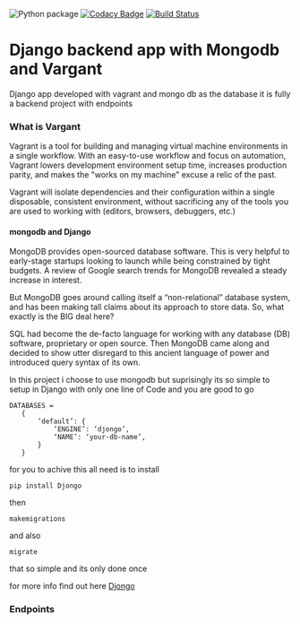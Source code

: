 ![Python package](https://github.com/kabahima/django_resfulapp_WithvragantMongodb/workflows/Python%20package/badge.svg?event=deployment)
[![Codacy Badge](https://api.codacy.com/project/badge/Grade/fef7ba8c04d64fb18a85b8a60f876f63)](https://app.codacy.com/gh/kabahima/django-Vragantapp?utm_source=github.com&utm_medium=referral&utm_content=kabahima/django-Vragantapp&utm_campaign=Badge_Grade)
[![Build Status](https://travis-ci.org/kabahima/django-Vragantapp.svg?branch=develop)](https://travis-ci.org/kabahima/django-Vragantapp)

# Django backend app with Mongodb and Vargant
Django app developed with vagrant and mongo db as the database it is fully a backend project with endpoints

### What is Vargant
Vagrant is a tool for building and managing virtual machine environments in a single workflow. With an easy-to-use workflow and focus on automation, Vagrant lowers development environment setup time, increases production parity, and makes the "works on my machine" excuse a relic of the past.

Vagrant will isolate dependencies and their configuration within a single disposable, consistent environment, without sacrificing any of the tools you are used to working with (editors, browsers, debuggers, etc.)

#### mongodb and Django
MongoDB provides open-sourced database software. This is very helpful to early-stage startups looking to launch while being constrained by tight budgets. A review of Google search trends for MongoDB revealed a steady increase in interest.

But MongoDB goes around calling itself a “non-relational” database system, and has been making tall claims about its approach to store data. So, what exactly is the BIG deal here?

SQL had become the de-facto language for working with any database (DB) software, proprietary or open source. Then MongoDB came along and decided to show utter disregard to this ancient language of power and introduced query syntax of its own.

 In this project i choose to use mongodb but suprisingly its so simple to setup in Django with only one line of Code and you are good to go

 ```
 DATABASES = 
    {   
        ‘default’: { 
            ‘ENGINE’: ‘djongo’,
            ‘NAME’: ‘your-db-name’, 
        }
    }
 ```
 for you to achive this all need is to install
 ```
 pip install Djongo
 ```
 then 

 ``` 
 makemigrations 
```
and also 
```
migrate
```

that so simple and its only done once

for more info find out here  [Djongo](https://www.djongomapper.com/)


### Endpoints


